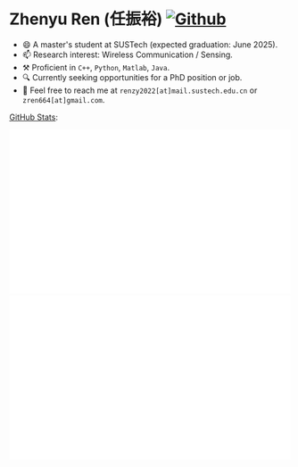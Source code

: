 # Zhenyu Ren (任振裕) [![Github](https://img.shields.io/badge/Personal_webiste-rzy0901-blue)](https://rzy0901.github.io)

- 😄 A master's student at SUSTech (expected graduation: June 2025).
- 📫 Research interest: Wireless Communication / Sensing.
- ⚒️ Proficient in `C++`, `Python`, `Matlab`, `Java`.
- 🔍 Currently seeking opportunities for a PhD position or job.
- 📧 Feel free to reach me at `renzy2022[at]mail.sustech.edu.cn` or `zren664[at]gmail.com`.

[GitHub Stats](https://github.com/rzy0901/github-stats):

<a href="https://github.com/rzy0901/github-stats">
<!-- <img src="https://github.com/rzy0901/github-stats/blob/master/generated/overview.svg#gh-dark-mode-only" /> -->
<!-- <img src="https://github.com/rzy0901/github-stats/blob/master/generated/languages.svg#gh-dark-mode-only" /> -->
<img src="https://github.com/rzy0901/github-stats/blob/master/generated/overview.svg#gh-light-mode-only" /><img src="https://github.com/rzy0901/github-stats/blob/master/generated/languages.svg#gh-light-mode-only" />
</a>


